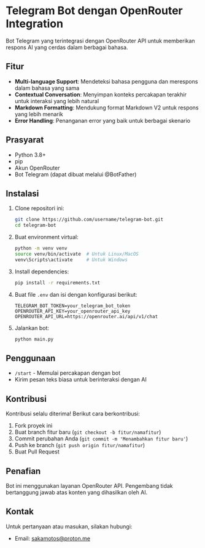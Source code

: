 # Telegram Bot dengan OpenRouter Integration
Bot Telegram yang terintegrasi dengan OpenRouter API untuk memberikan respons AI yang cerdas dalam berbagai bahasa.
## Fitur
- **Multi-language Support**: Mendeteksi bahasa pengguna dan merespons dalam bahasa yang sama
- **Contextual Conversation**: Menyimpan konteks percakapan terakhir untuk interaksi yang lebih natural
- **Markdown Formatting**: Mendukung format Markdown V2 untuk respons yang lebih menarik
- **Error Handling**: Penanganan error yang baik untuk berbagai skenario
## Prasyarat
- Python 3.8+
- pip
- Akun OpenRouter
- Bot Telegram (dapat dibuat melalui @BotFather)
## Instalasi
1. Clone repositori ini:
   ```bash
   git clone https://github.com/username/telegram-bot.git
   cd telegram-bot
   ```
2. Buat environment virtual:
   ```bash
   python -m venv venv
   source venv/bin/activate  # Untuk Linux/MacOS
   venv\Scripts\activate     # Untuk Windows
   ```
3. Install dependencies:
   ```bash
   pip install -r requirements.txt
   ```
4. Buat file `.env` dan isi dengan konfigurasi berikut:
   ```
   TELEGRAM_BOT_TOKEN=your_telegram_bot_token
   OPENROUTER_API_KEY=your_openrouter_api_key
   OPENROUTER_API_URL=https://openrouter.ai/api/v1/chat
   ```
5. Jalankan bot:
   ```bash
   python main.py
   ```
## Penggunaan
- `/start` - Memulai percakapan dengan bot
- Kirim pesan teks biasa untuk berinteraksi dengan AI
## Kontribusi
Kontribusi selalu diterima! Berikut cara berkontribusi:

1. Fork proyek ini
2. Buat branch fitur baru (`git checkout -b fitur/namafitur`)
3. Commit perubahan Anda (`git commit -m 'Menambahkan fitur baru'`)
4. Push ke branch (`git push origin fitur/namafitur`)
5. Buat Pull Request
## Penafian
Bot ini menggunakan layanan OpenRouter API. Pengembang tidak bertanggung jawab atas konten yang dihasilkan oleh AI.
## Kontak
Untuk pertanyaan atau masukan, silakan hubungi:
- Email: sakamotos@proton.me